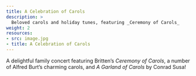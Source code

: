 ```yaml
---
title: A Celebration of Carols
description: >
  Beloved carols and holiday tunes, featuring _Ceremony of Carols_
weight: 2
resources:
- src: image.jpg
- title: A Celebration of Carols
---
```


A delightful family concert featuring Britten&rsquo;s _Ceremony of Carols_,
a number of Alfred Burt&rsquo;s charming carols, and _A Garland of Carols_
by Conrad Susa!
